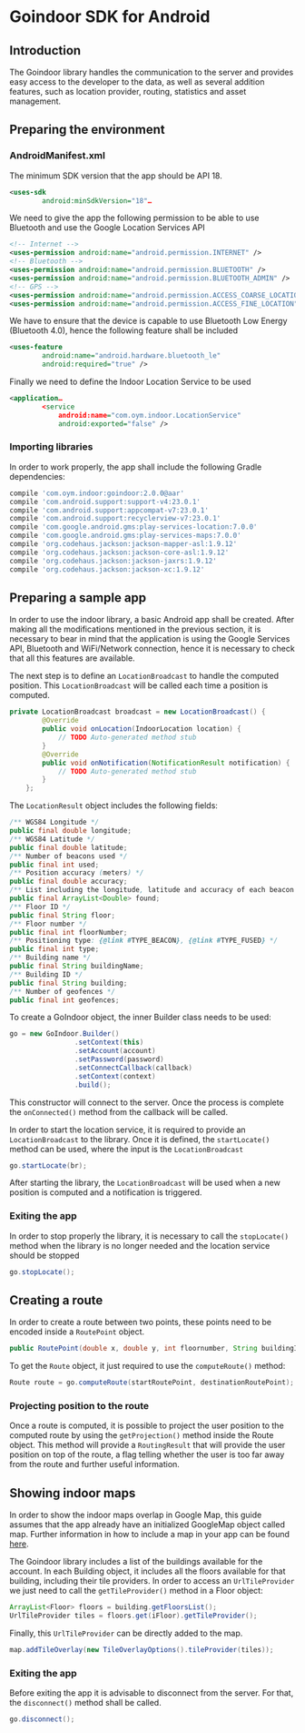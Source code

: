 # Goindoor SDK for Android

## Introduction

The Goindoor library handles the communication to the server and provides easy access to the developer to the data, as well as several addition features, such as location provider, routing, statistics and asset management.


## Preparing the environment
### AndroidManifest.xml
The minimum SDK version that the app should be API 18.

```xml
<uses-sdk
        android:minSdkVersion="18"…
```

We need to give the app the following permission to be able to use Bluetooth and use the Google Location Services API

```xml
<!-- Internet -->
<uses-permission android:name="android.permission.INTERNET" />
<!-- Bluetooth -->
<uses-permission android:name="android.permission.BLUETOOTH" />
<uses-permission android:name="android.permission.BLUETOOTH_ADMIN" />
<!-- GPS -->
<uses-permission android:name="android.permission.ACCESS_COARSE_LOCATION"/>
<uses-permission android:name="android.permission.ACCESS_FINE_LOCATION" />
```

We have to ensure that the device is capable to use Bluetooth Low Energy (Bluetooth 4.0), hence the following feature shall be included

```xml
<uses-feature
        android:name="android.hardware.bluetooth_le"
        android:required="true" />
```

Finally we need to define the Indoor Location Service to be used

```xml
<application…
        <service
            android:name="com.oym.indoor.LocationService"
            android:exported="false" />
```

### Importing libraries
In order to work properly, the app shall include the following Gradle dependencies:

```groovy
compile 'com.oym.indoor:goindoor:2.0.0@aar'
compile 'com.android.support:support-v4:23.0.1'
compile 'com.android.support:appcompat-v7:23.0.1'
compile 'com.android.support:recyclerview-v7:23.0.1'
compile 'com.google.android.gms:play-services-location:7.0.0'
compile 'com.google.android.gms:play-services-maps:7.0.0'
compile 'org.codehaus.jackson:jackson-mapper-asl:1.9.12'
compile 'org.codehaus.jackson:jackson-core-asl:1.9.12'
compile 'org.codehaus.jackson:jackson-jaxrs:1.9.12'
compile 'org.codehaus.jackson:jackson-xc:1.9.12'
```


## Preparing a sample app
In order to use the indoor library, a basic Android app shall be created. After making all the modifications mentioned in the previous section, it is necessary to bear in mind that the application is using the Google Services API, Bluetooth and WiFi/Network connection, hence it is necessary to check that all this features are available.

The next step is to define an `LocationBroadcast` to handle the computed position. This `LocationBroadcast` will be called each time a position is computed.

```java
private LocationBroadcast broadcast = new LocationBroadcast() {
		@Override
		public void onLocation(IndoorLocation location) {
			// TODO Auto-generated method stub
		}
		@Override
		public void onNotification(NotificationResult notification) {
			// TODO Auto-generated method stub
		}
	};
```

The `LocationResult` object includes the following fields:

```java
/** WGS84 Longitude */
public final double longitude;
/** WGS84 Latitude */
public final double latitude;
/** Number of beacons used */
public final int used;
/** Position accuracy (meters) */
public final double accuracy;
/** List including the longitude, latitude and accuracy of each beacon in sight */
public final ArrayList<Double> found;
/** Floor ID */
public final String floor;
/** Floor number */
public final int floorNumber;
/** Positioning type: {@link #TYPE_BEACON}, {@link #TYPE_FUSED} */
public final int type;
/** Building name */
public final String buildingName;
/** Building ID */
public final String building;
/** Number of geofences */
public final int geofences;
```

To create a GoIndoor object, the inner Builder class needs to be used:

```java
go = new GoIndoor.Builder()
                .setContext(this)
                .setAccount(account)
                .setPassword(password)
                .setConnectCallback(callback)
                .setContext(context)
                .build();
```

This constructor will connect to the server. Once the process is complete the `onConnected()` method from the callback will be called.

In order to start the location service, it is required to provide an `LocationBroadcast` to the library. Once it is defined, the `startLocate()` method can be used, where the input is the `LocationBroadcast`

```java
go.startLocate(br);
```

After starting the library, the `LocationBroadcast` will be used when a new position is computed and a notification is triggered.

### Exiting the app
In order to stop properly the library, it is necessary to call the `stopLocate()` method when the library is no longer needed and the location service should be stopped

```java
go.stopLocate();
```

## Creating a route
In order to create a route between two points, these points need to be encoded inside a `RoutePoint` object.

```java
public RoutePoint(double x, double y, int floornumber, String buildingId)
```

To get the `Route` object, it just required to use the `computeRoute()` method:

```java
Route route = go.computeRoute(startRoutePoint, destinationRoutePoint);
```

### Projecting position to the route
Once a route is computed, it is possible to project the user position to the computed route by using the `getProjection()` method inside the Route object. This method will provide a `RoutingResult` that will provide the user position on top of the route, a flag telling whether the user is too far away from the route and further useful information.


## Showing indoor maps
In order to show the indoor maps overlap in Google Map, this guide assumes that the app already have an initialized GoogleMap object called map. Further information in how to include a map in your app can be found [here](https://developers.google.com/maps/documentation/android/).

The Goindoor library includes a list of the buildings available for the account. In each Building object, it includes all the floors available for that building, including their tile providers. In order to access an `UrlTileProvider` we just need to call the `getTileProvider()` method in a Floor object:

```java
ArrayList<Floor> floors = building.getFloorsList();
UrlTileProvider tiles = floors.get(iFloor).getTileProvider();
```

Finally, this `UrlTileProvider` can be directly added to the map.

```java
map.addTileOverlay(new TileOverlayOptions().tileProvider(tiles));
```


### Exiting the app
Before exiting the app it is advisable to disconnect from the server. For that, the `disconnect()` method shall be called.

```java
go.disconnect();
```
